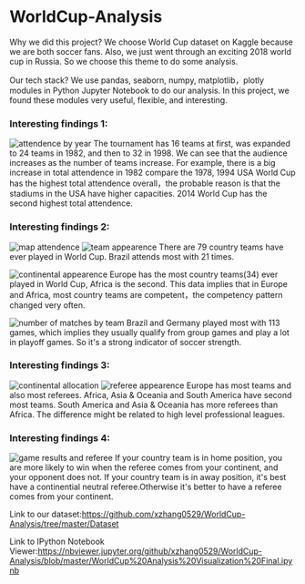 # WorldCup-Analysis

Why we did this project? We choose World Cup dataset on Kaggle because we are both soccer fans. Also, we just went through an exciting 2018 world cup in Russia. So we choose this theme to do some analysis.

Our tech stack? We use pandas, seaborn, numpy, matplotlib，plotly modules in Python Jupyter Notebook to do our analysis. In this project, we found these modules very useful, flexible, and interesting.

### Interesting findings 1:
![attendence by year](https://user-images.githubusercontent.com/32447999/43353521-8d7784f6-91ef-11e8-94c9-e1c64d82f9c5.png)
The tournament has 16 teams at first, was expanded to 24 teams in 1982, and then to 32 in 1998. We can see that the audience increases as the number of teams increase. For example, there is a big increase in total attendence in 1982 compare the 1978, 1994 USA World Cup has the highest total attendence overall，the probable reason is that the stadiums in the USA have higher capacities. 2014 World Cup has the second highest total attendence.

### Interesting findings 2:
![map attendence](https://user-images.githubusercontent.com/32447999/43353541-f8896eb2-91ef-11e8-9eb6-0361763c1d56.png)
![team appearence](https://user-images.githubusercontent.com/32447999/43353578-7f4d8d2a-91f0-11e8-94f3-407829698def.png)
There are 79 country teams have ever played in World Cup.
Brazil attends most with 21 times.

![continental appearence](https://user-images.githubusercontent.com/32447999/43353540-f549c5a8-91ef-11e8-9be3-37f01b5e2885.png)
Europe has the most country teams(34) ever played in World Cup, Africa is the second. This data implies that in Europe and Africa, most country teams are competent，the competency pattern changed very often.

![number of matches by team](https://user-images.githubusercontent.com/32447999/43353557-291bc78c-91f0-11e8-8524-0aebfb3d53d8.png)
Brazil and Germany played most with 113 games, which implies they usually qualify from group games and play a lot in playoff games. So it's a strong indicator of soccer strength.

### Interesting findings 3:

![continental allocation](https://user-images.githubusercontent.com/32447999/43353576-7931ee04-91f0-11e8-9941-2a3515977ac5.png)
![referee appearence](https://user-images.githubusercontent.com/32447999/43353579-8488c296-91f0-11e8-923d-3a68b19bd6b6.png)
Europe has most teams and also most referees.
Africa, Asia & Oceania and South America have second most teams.
South America and Asia & Oceania has more referees than Africa. The difference might be related to high level professional leagues.

### Interesting findings 4:
![game results and referee](https://user-images.githubusercontent.com/32447999/43353581-8728efee-91f0-11e8-9a26-31d9b0ec5223.png)
If your country team is in home position, you are more likely to win when the referee comes from your continent, and your opponent does not.
If your country team is in away position, it's best have a continential neutral referee.Otherwise it's better to have a referee comes from your continent.

Link to our dataset:https://github.com/xzhang0529/WorldCup-Analysis/tree/master/Dataset

Link to IPython Notebook Viewer:https://nbviewer.jupyter.org/github/xzhang0529/WorldCup-Analysis/blob/master/WorldCup%20Analysis%20Visualization%20Final.ipynb


